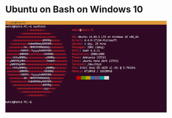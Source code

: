 # Ubuntu on Bash on Windows 10

![Final Screenshot](ubuntu_bash_windows10_screenshot.png?raw=true "Screenshot of Ubuntu on Bash on Windows 10")


